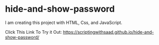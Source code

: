 # hide-and-show-password
I am creating this project with HTML, Css, and JavaScript.


Click This Link To Try it Out: https://scriptingwithsaad.github.io/hide-and-show-password/
